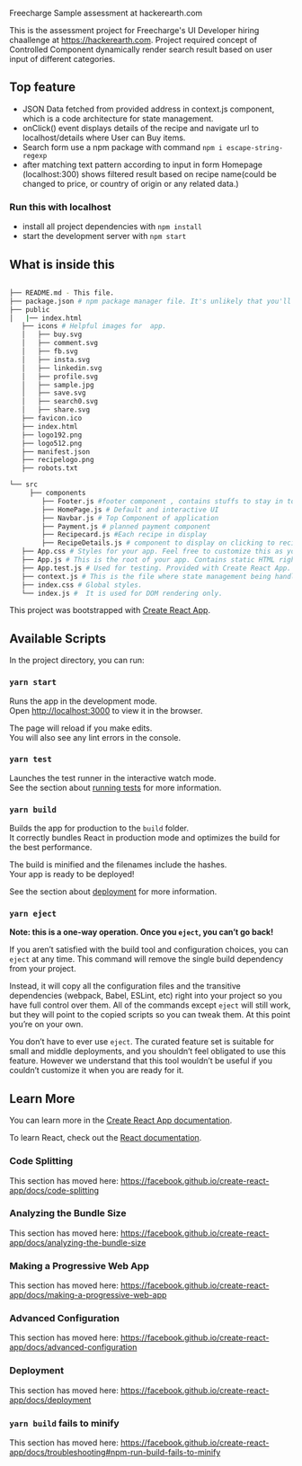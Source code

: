 Freecharge Sample assessment at hackerearth.com

This is the  assessment project for Freecharge's UI Developer hiring chaallenge at https://hackerearth.com. Project required concept of Controlled Component  dynamically render search result based on user input of different categories.

## Top feature
* JSON Data fetched from provided address in context.js component, which is a code architecture for state management.
*  onClick()  event displays details of the recipe and navigate url to localhost/details where User can Buy items.
* Search form use a npm package with command `npm i escape-string-regexp`
* after matching text pattern according to input in form Homepage (localhost:300) shows filtered result based on recipe name(could be changed to price, or country of origin or any related data.)
### Run this with localhost

* install all project dependencies with `npm install`
* start the development server with `npm start`

## What is inside this
```bash

├── README.md - This file.
├── package.json # npm package manager file. It's unlikely that you'll need to modify this.
├── public
│   |── index.html
   ├── icons # Helpful images for  app.
   │   ├── buy.svg
   │   ├── comment.svg
   │   ├── fb.svg
   │   ├── insta.svg
   │   ├── linkedin.svg
   │   ├── profile.svg
   │   ├── sample.jpg
   │   ├── save.svg
   │   ├── search0.svg
   │   ├── share.svg
   ├── favicon.ico
   ├── index.html
   ├── logo192.png
   ├── logo512.png
   ├── manifest.json
   ├── recipelogo.png
   ├── robots.txt  

└── src
     ├── components
        ├── Footer.js #footer component , contains stuffs to stay in touch with organization
        ├── HomePage.js # Default and interactive UI
        ├── Navbar.js # Top Component of application
        ├── Payment.js # planned payment component
        ├── Recipecard.js #Each recipe in display
        ├── RecipeDetails.js # component to display on clicking to recipe card
   ├── App.css # Styles for your app. Feel free to customize this as you desire.
   ├── App.js # This is the root of your app. Contains static HTML right now.
   ├── App.test.js # Used for testing. Provided with Create React App. Testing is encouraged, but not required.
   ├── context.js # This is the file where state management being handled;
   ├── index.css # Global styles.
   └── index.js #  It is used for DOM rendering only.
```






This project was bootstrapped with [Create React App](https://github.com/facebook/create-react-app).

## Available Scripts

In the project directory, you can run:

### `yarn start`

Runs the app in the development mode.<br />
Open [http://localhost:3000](http://localhost:3000) to view it in the browser.

The page will reload if you make edits.<br />
You will also see any lint errors in the console.

### `yarn test`

Launches the test runner in the interactive watch mode.<br />
See the section about [running tests](https://facebook.github.io/create-react-app/docs/running-tests) for more information.

### `yarn build`

Builds the app for production to the `build` folder.<br />
It correctly bundles React in production mode and optimizes the build for the best performance.

The build is minified and the filenames include the hashes.<br />
Your app is ready to be deployed!

See the section about [deployment](https://facebook.github.io/create-react-app/docs/deployment) for more information.

### `yarn eject`

**Note: this is a one-way operation. Once you `eject`, you can’t go back!**

If you aren’t satisfied with the build tool and configuration choices, you can `eject` at any time. This command will remove the single build dependency from your project.

Instead, it will copy all the configuration files and the transitive dependencies (webpack, Babel, ESLint, etc) right into your project so you have full control over them. All of the commands except `eject` will still work, but they will point to the copied scripts so you can tweak them. At this point you’re on your own.

You don’t have to ever use `eject`. The curated feature set is suitable for small and middle deployments, and you shouldn’t feel obligated to use this feature. However we understand that this tool wouldn’t be useful if you couldn’t customize it when you are ready for it.

## Learn More

You can learn more in the [Create React App documentation](https://facebook.github.io/create-react-app/docs/getting-started).

To learn React, check out the [React documentation](https://reactjs.org/).

### Code Splitting

This section has moved here: https://facebook.github.io/create-react-app/docs/code-splitting

### Analyzing the Bundle Size

This section has moved here: https://facebook.github.io/create-react-app/docs/analyzing-the-bundle-size

### Making a Progressive Web App

This section has moved here: https://facebook.github.io/create-react-app/docs/making-a-progressive-web-app

### Advanced Configuration

This section has moved here: https://facebook.github.io/create-react-app/docs/advanced-configuration

### Deployment

This section has moved here: https://facebook.github.io/create-react-app/docs/deployment

### `yarn build` fails to minify

This section has moved here: https://facebook.github.io/create-react-app/docs/troubleshooting#npm-run-build-fails-to-minify
